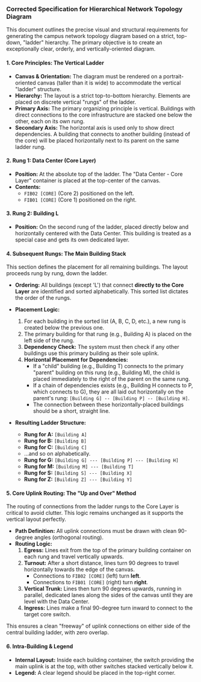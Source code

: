 ### **Corrected Specification for Hierarchical Network Topology Diagram**

This document outlines the precise visual and structural requirements for generating the campus network topology diagram based on a strict, top-down, "ladder" hierarchy. The primary objective is to create an exceptionally clear, orderly, and vertically-oriented diagram.

#### **1. Core Principles: The Vertical Ladder**

*   **Canvas & Orientation:** The diagram must be rendered on a portrait-oriented canvas (taller than it is wide) to accommodate the vertical "ladder" structure.
*   **Hierarchy:** The layout is a strict top-to-bottom hierarchy. Elements are placed on discrete vertical "rungs" of the ladder.
*   **Primary Axis:** The primary organizing principle is vertical. Buildings with direct connections to the core infrastructure are stacked one below the other, each on its own rung.
*   **Secondary Axis:** The horizontal axis is used only to show direct dependencies. A building that connects to another building (instead of the core) will be placed horizontally next to its parent on the same ladder rung.

#### **2. Rung 1: Data Center (Core Layer)**

*   **Position:** At the absolute top of the ladder. The "Data Center - Core Layer" container is placed at the top-center of the canvas.
*   **Contents:**
    *   `FIB02 [CORE]` (Core 2) positioned on the left.
    *   `FIB01 [CORE]` (Core 1) positioned on the right.

#### **3. Rung 2: Building L**

*   **Position:** On the second rung of the ladder, placed directly below and horizontally centered with the Data Center. This building is treated as a special case and gets its own dedicated layer.

#### **4. Subsequent Rungs: The Main Building Stack**

This section defines the placement for all remaining buildings. The layout proceeds rung by rung, down the ladder.

*   **Ordering:** All buildings (except 'L') that connect **directly to the Core Layer** are identified and sorted alphabetically. This sorted list dictates the order of the rungs.
*   **Placement Logic:**
    1.  For each building in the sorted list (A, B, C, D, etc.), a new rung is created below the previous one.
    2.  The primary building for that rung (e.g., Building A) is placed on the left side of the rung.
    3.  **Dependency Check:** The system must then check if any other buildings use this primary building as their sole uplink.
    4.  **Horizontal Placement for Dependencies:**
        *   If a "child" building (e.g., Building T) connects to the primary "parent" building on this rung (e.g., Building M), the child is placed immediately to the right of the parent on the same rung.
        *   If a chain of dependencies exists (e.g., Building H connects to P, which connects to G), they are all laid out horizontally on the parent's rung: `[Building G] -- [Building P] -- [Building H]`.
        *   The connection between these horizontally-placed buildings should be a short, straight line.

*   **Resulting Ladder Structure:**
    *   **Rung for A:** `[Building A]`
    *   **Rung for B:** `[Building B]`
    *   **Rung for C:** `[Building C]`
    *   ...and so on alphabetically.
    *   **Rung for G:** `[Building G] --- [Building P] --- [Building H]`
    *   **Rung for M:** `[Building M] --- [Building T]`
    *   **Rung for S:** `[Building S] --- [Building X]`
    *   **Rung for Z:** `[Building Z] --- [Building Y]`

#### **5. Core Uplink Routing: The "Up and Over" Method**

The routing of connections from the ladder rungs to the Core Layer is critical to avoid clutter. This logic remains unchanged as it supports the vertical layout perfectly.

*   **Path Definition:** All uplink connections must be drawn with clean 90-degree angles (orthogonal routing).
*   **Routing Logic:**
    1.  **Egress:** Lines exit from the top of the primary building container on each rung and travel vertically upwards.
    2.  **Turnout:** After a short distance, lines turn 90 degrees to travel horizontally towards the edge of the canvas.
        *   Connections to `FIB02 [CORE]` (left) turn **left**.
        *   Connections to `FIB01 [CORE]` (right) turn **right**.
    3.  **Vertical Trunk:** Lines then turn 90 degrees upwards, running in parallel, dedicated lanes along the sides of the canvas until they are level with the Data Center.
    4.  **Ingress:** Lines make a final 90-degree turn inward to connect to the target core switch.

This ensures a clean "freeway" of uplink connections on either side of the central building ladder, with zero overlap.

#### **6. Intra-Building & Legend**

*   **Internal Layout:** Inside each building container, the switch providing the main uplink is at the top, with other switches stacked vertically below it.
*   **Legend:** A clear legend should be placed in the top-right corner.